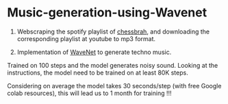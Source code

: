 # Music-generation-using-Wavenet
1. Webscraping the spotify playlist of [chessbrah](https://open.spotify.com/playlist/3Oc7Q4BbPLYxVyzoTblu8O), and downloading the corresponding playlist at youtube to mp3 format.

2. Implementation of [WaveNet](https://github.com/ibab/tensorflow-wavenet/) to generate techno music.

Trained on 100 steps and the model generates noisy sound. Looking at the instructions, the model need to be trained on at least 80K steps.

Considering on average the model takes 30 seconds/step (with free Google colab resources), this will lead us to 1 month for training !!!

